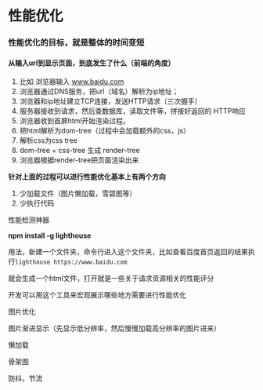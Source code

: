 # 性能优化

### 性能优化的目标，就是整体的时间变短

#### 从输入url到显示页面，到底发生了什么（前端的角度）

1. 比如 浏览器输入 www.baidu.com
1. 浏览器通过DNS服务，把url（域名）解析为ip地址；
1. 浏览器和ip地址建立TCP连接，发送HTTP请求（三次握手）
1. 服务器接收到请求，然后查数据库，读取文件等，拼接好返回的 HTTP响应
1. 浏览器收到首屏html开始渲染过程。
1. 把html解析为dom-tree（过程中会加载额外的css，js）
1. 解析css为css tree
1. dom-tree + css-tree 生成 render-tree
1. 浏览器根据render-tree把页面渲染出来

**针对上面的过程可以进行性能优化******基本上有两个方向****

1. 少加载文件（图片懒加载，雪碧图等）
1. 少执行代码

性能检测神器

**npm install -g lighthouse**

用法，新建一个文件夹，命令行进入这个文件夹，比如查看百度首页返回的结果执行`lighthouse https://www.baidu.com`

就会生成一个html文件，打开就是一些关于请求资源相关的性能评分 

开发可以用这个工具来宏观展示哪些地方需要进行性能优化



图片优化

图片渐进显示（先显示低分辨率，然后慢慢加载高分辨率的图片进来）

懒加载

骨架图



防抖，节流











